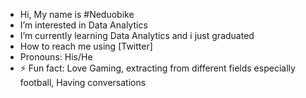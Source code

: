 -  Hi, My name is #Neduobike
- I’m interested in Data Analytics
-  I’m currently learning Data Analytics and i just graduated
- How to reach me using [Twitter]
- Pronouns: His/He
- ⚡ Fun fact: Love Gaming, extracting from different fields especially football, Having conversations
